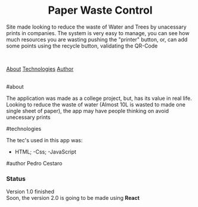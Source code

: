 <h1 align="center">Paper Waste Control</h1>

<p align"center">Site made looking to reduce the waste of Water and Trees by unacessary prints in companies. The system is very easy to manage, you can see how much resources you are wasting pushing the "printer" button, or, can add some points using the recycle button, validating the QR-Code</p>
<br>
<p align"center">
<a href="#about">About</a>
<a href="#technologies">Technologies</a>
<a href="#author">Author</a>
</p>
<br>
#about

The application was made as a college project, but, has its value in real life. Looking to reduce the waste of water (Almost 10L is wasted to made one single sheet of paper), the app may have people thinking on avoid unecessary prints

#technologies

The tec's used in this app was:
- HTML;
-Css;
-JavaScript

#author
Pedro Cestaro
<br>
<h3 algin="center">Status</h3>
<p>Version 1.0 finished<br>
  Soon, the version 2.0 is going to be made using <strong>React</strong></p>
